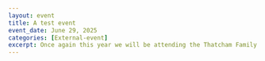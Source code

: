 ```yaml
---
layout: event
title: A test event
event_date: June 29, 2025
categories: [External-event]
excerpt: Once again this year we will be attending the Thatcham Family Fun Day on Henwick Worthy Sports Field.
---
```


